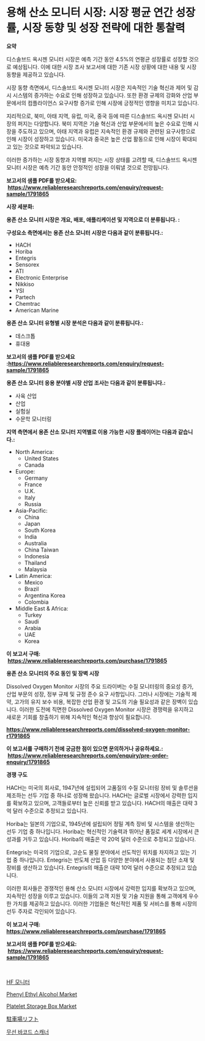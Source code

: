 <p><h1>용해 산소 모니터 시장: 시장 평균 연간 성장률, 시장 동향 및 성장 전략에 대한 통찰력</h1></p><p><strong>요약</strong></p>
<p><p>디스솔브드 옥시젠 모니터 시장은 예측 기간 동안 4.5%의 연평균 성장률로 성장할 것으로 예상됩니다. 이에 대한 시장 조사 보고서에 대한 기존 시장 상황에 대한 내용 및 시장 동향을 제공하고 있습니다.</p><p>시장 동향 측면에서, 디스솔브드 옥시젠 모니터 시장은 지속적인 기술 혁신과 제어 및 감시 시스템의 증가하는 수요로 인해 성장하고 있습니다. 또한 환경 규제의 강화와 산업 부문에서의 컴플라이언스 요구사항 증가로 인해 시장에 긍정적인 영향을 미치고 있습니다.</p><p>지리적으로, 북미, 아태 지역, 유럽, 미국, 중국 등에 따른 디스솔브드 옥시젠 모니터 시장의 퍼지는 다양합니다. 북미 지역은 기술 혁신과 산업 부문에서의 높은 수요로 인해 시장을 주도하고 있으며, 아태 지역과 유럽은 지속적인 환경 규제와 관련된 요구사항으로 인해 시장이 성장하고 있습니다. 미국과 중국은 높은 산업 활동으로 인해 시장이 확대되고 있는 것으로 파악되고 있습니다.</p><p>이러한 증가하는 시장 동향과 지역별 퍼지는 시장 상태를 고려할 때, 디스솔브드 옥시젠 모니터 시장은 예측 기간 동안 안정적인 성장을 이뤄낼 것으로 전망됩니다.</p></p>
<p><strong>보고서의 샘플 PDF를 받으세요: &nbsp;<a href="https://www.reliableresearchreports.com/enquiry/request-sample/1791865">https://www.reliableresearchreports.com/enquiry/request-sample/1791865</a></strong></p>
<p><strong>시장 세분화:</strong></p>
<p><strong> 용존 산소 모니터 시장은 개요, 배포, 애플리케이션 및 지역으로 더 분류됩니다. :</strong></p>
<p><strong>구성요소 측면에서는 용존 산소 모니터 시장은 다음과 같이 분류됩니다.:</strong></p>
<p><ul><li>HACH</li><li>Horiba</li><li>Entegris</li><li>Sensorex</li><li>ATI</li><li>Electronic Enterprise</li><li>Nikkiso</li><li>YSI</li><li>Partech</li><li>Chemtrac</li><li>American Marine</li></ul></p>
<p><strong> 용존 산소 모니터 유형별 시장 분석은 다음과 같이 분류됩니다.:</strong></p>
<p><ul><li>데스크톱</li><li>휴대용</li></ul></p>
<p><strong>보고서의 샘플 PDF를 받으세요 :<a href="https://www.reliableresearchreports.com/enquiry/request-sample/1791865">https://www.reliableresearchreports.com/enquiry/request-sample/1791865</a></strong></p>
<p><strong> 용존 산소 모니터 응용 분야별 시장 산업 조사는 다음과 같이 분류됩니다.:</strong></p>
<p><ul><li>사육 산업</li><li>산업</li><li>실험실</li><li>수문학 모니터링</li></ul></p>
<p><strong>지역 측면에서 용존 산소 모니터 지역별로 이용 가능한 시장 플레이어는 다음과 같습니다.:</strong></p>
<p><ul>
    <li>
        North America:
        <ul>
            <li>United States</li>
            <li>Canada</li>
        </ul>
    </li>
    <li>
        Europe:
        <ul>
            <li>Germany</li>
            <li>France</li>
            <li>U.K.</li>
            <li>Italy</li>
            <li>Russia</li>
        </ul>
    </li>
    <li>
        Asia-Pacific:
        <ul>
            <li>China</li>
            <li>Japan</li>
            <li>South Korea</li>
            <li>India</li>
            <li>Australia</li>
            <li>China Taiwan</li>
            <li>Indonesia</li>
            <li>Thailand</li>
            <li>Malaysia</li>
        </ul>
    </li>
    <li>
        Latin America:
        <ul>
            <li>Mexico</li>
            <li>Brazil</li>
            <li>Argentina Korea</li>
            <li>Colombia</li>
        </ul>
    </li>
    <li>
        Middle East & Africa:
        <ul>
            <li>Turkey</li>
            <li>Saudi</li>
            <li>Arabia</li>
            <li>UAE</li>
            <li>Korea</li>
        </ul>
    </li>
    </ul></p>
<p><strong>이 보고서 구매: &nbsp;<a href="https://www.reliableresearchreports.com/purchase/1791865">https://www.reliableresearchreports.com/purchase/1791865</a></strong></p>
<p><strong>용존 산소 모니터의 주요 동인 및 장벽 시장</strong></p>
<p><p>Dissolved Oxygen Monitor 시장의 주요 드라이버는 수질 모니터링의 중요성 증가, 산업 부문의 성장, 정부 규제 및 규정 준수 요구 사항입니다. 그러나 시장에는 기술적 제약, 고가의 유지 보수 비용, 복잡한 산업 환경 및 고도의 기술 필요성과 같은 장벽이 있습니다. 이러한 도전에 직면한 Dissolved Oxygen Monitor 시장은 경쟁력을 유지하고 새로운 기회를 창출하기 위해 지속적인 혁신과 향상이 필요합니다.</p></p>
<p><strong><a href="https://www.reliableresearchreports.com/dissolved-oxygen-monitor-r1791865">https://www.reliableresearchreports.com/dissolved-oxygen-monitor-r1791865</a></strong></p>
<p><strong>이 보고서를 구매하기 전에 궁금한 점이 있으면 문의하거나 공유하세요.: &nbsp;<a href="https://www.reliableresearchreports.com/enquiry/pre-order-enquiry/1791865">https://www.reliableresearchreports.com/enquiry/pre-order-enquiry/1791865</a></strong></p>
<p><strong>경쟁 구도</strong></p>
<p><p>HACH는 미국의 회사로, 1947년에 설립되어 고품질의 수질 모니터링 장비 및 솔루션을 제조하는 선두 기업 중 하나로 성장해 왔습니다. HACH는 글로벌 시장에서 강력한 입지를 확보하고 있으며, 고객들로부터 높은 신뢰를 받고 있습니다. HACH의 매출은 대략 3억 달러 수준으로 추정되고 있습니다.</p><p>Horiba는 일본의 기업으로, 1945년에 설립되어 정밀 계측 장비 및 시스템을 생산하는 선두 기업 중 하나입니다. Horiba는 혁신적인 기술력과 뛰어난 품질로 세계 시장에서 큰 성과를 거두고 있습니다. Horiba의 매출은 약 20억 달러 수준으로 추정되고 있습니다.</p><p>Entegris는 미국의 기업으로, 고순도 물질 분야에서 선도적인 위치를 차지하고 있는 기업 중 하나입니다. Entegris는 반도체 산업 등 다양한 분야에서 사용되는 첨단 소재 및 장비를 생산하고 있습니다. Entegris의 매출은 대략 10억 달러 수준으로 추정되고 있습니다.</p><p>이러한 회사들은 경쟁적인 용해 산소 모니터 시장에서 강력한 입지를 확보하고 있으며, 지속적인 성장을 이루고 있습니다. 이들의 고객 지원 및 기술 지원을 통해 고객에게 우수한 가치를 제공하고 있습니다. 이러한 기업들은 혁신적인 제품 및 서비스를 통해 시장의 선두 주자로 각인되어 있습니다.</p></p>
<p><strong>이 보고서 구매: &nbsp; <a href="https://www.reliableresearchreports.com/purchase/1791865">https://www.reliableresearchreports.com/purchase/1791865</a></strong></p>
<p><strong>보고서의 샘플 PDF를 받으세요: &nbsp;<a href="https://www.reliableresearchreports.com/enquiry/request-sample/1791865">https://www.reliableresearchreports.com/enquiry/request-sample/1791865</a></strong><strong></strong></p>
<p>&nbsp;</p>
<p><p><a href="https://github.com/Penelolack456456/Market-Research-Report-List-1/blob/main/411696022129.md">HF 모니터</a></p><p><a href="https://issuu.com/reportprime-2/docs/phenyl-ethyl-alcohol-market-size-2030.pptx">Phenyl Ethyl Alcohol Market</a></p><p><a href="https://github.com/provorikovar/Market-Research-Report-List-3/blob/main/platelet-storage-box-market.md">Platelet Storage Box Market</a></p><p><a href="https://github.com/cbigkbh02719/Market-Research-Report-List-1/blob/main/946098324202.md">駐車場リフト</a></p><p><a href="https://medium.com/@hermanokutneva7878567/%EB%AC%B4%EC%84%A0-%EB%B0%94%EC%BD%94%EB%93%9C-%EC%8A%A4%EC%BA%90%EB%84%88-%EC%8B%9C%EC%9E%A5-%EB%8F%99%ED%96%A5-%EB%B0%8F-%EC%8B%9C%EC%9E%A5-%EB%B6%84%EC%84%9D%EC%9D%80-2024-2031-%EA%B8%B0%EA%B0%84%EC%9D%84-%EB%8C%80%EC%83%81%EC%9C%BC%EB%A1%9C-%EC%98%88%EC%B8%A1%EB%90%A9%EB%8B%88%EB%8B%A4-c56ba89e34f0">무선 바코드 스캐너</a></p></p>